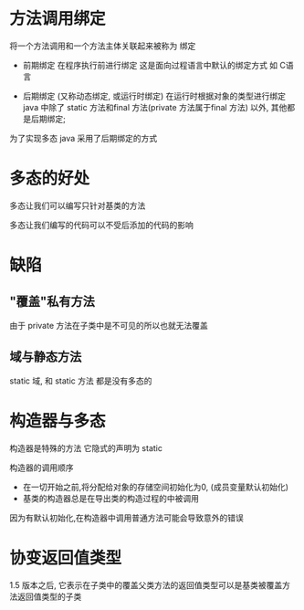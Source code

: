 # 方法调用绑定

将一个方法调用和一个方法主体关联起来被称为 绑定

* 前期绑定
  在程序执行前进行绑定
  这是面向过程语言中默认的绑定方式 如 C语言

* 后期绑定 (又称动态绑定, 或运行时绑定)
  在运行时根据对象的类型进行绑定
  java 中除了 static 方法和final 方法(private 方法属于final 方法) 以外, 其他都是后期绑定;

为了实现多态 java 采用了后期绑定的方式

# 多态的好处

多态让我们可以编写只针对基类的方法

多态让我们编写的代码可以不受后添加的代码的影响

# 缺陷

## "覆盖"私有方法

由于 private 方法在子类中是不可见的所以也就无法覆盖

## 域与静态方法

static 域, 和 static 方法 都是没有多态的

# 构造器与多态

构造器是特殊的方法 它隐式的声明为 static

构造器的调用顺序

* 在一切开始之前,将分配给对象的存储空间初始化为0, (成员变量默认初始化)
* 基类的构造器总是在导出类的构造过程的中被调用

因为有默认初始化,在构造器中调用普通方法可能会导致意外的错误

# 协变返回值类型

1.5 版本之后, 它表示在子类中的覆盖父类方法的返回值类型可以是基类被覆盖方法返回值类型的子类
